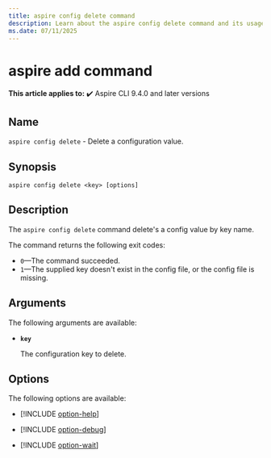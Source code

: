 ```yaml
---
title: aspire config delete command
description: Learn about the aspire config delete command and its usage. This command deletes an Aspire CLI config value by key name.
ms.date: 07/11/2025
---
```

# aspire add command

**This article applies to:** ✔️ Aspire CLI 9.4.0 and later versions

## Name

`aspire config delete` - Delete a configuration value.

## Synopsis

```dotnetcli
aspire config delete <key> [options]
```

## Description

The `aspire config delete` command delete's a config value by key name.

The command returns the following exit codes:

- `0`&mdash;The command succeeded.
- `1`&mdash;The supplied key doesn't exist in the config file, or the config file is missing.

## Arguments

The following arguments are available:

- **`key`**

  The configuration key to delete.

## Options

The following options are available:

- [!INCLUDE [option-help](includes/option-help.md)]

- [!INCLUDE [option-debug](includes/option-debug.md)]

- [!INCLUDE [option-wait](includes/option-wait.md)]
